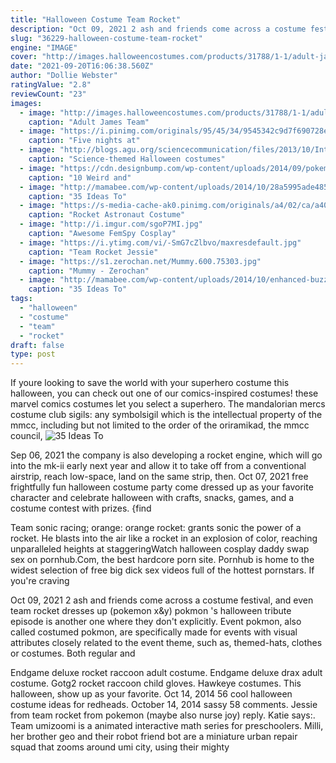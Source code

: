 ```yaml
---
title: "Halloween Costume Team Rocket"
description: "Oct 09, 2021 2 ash and friends come across a costume festival, and even team rocket dresses up (pokemon x&y) pokmon 's halloween tribute episode is another one where they don't explicitly"
slug: "36229-halloween-costume-team-rocket"
engine: "IMAGE"
cover: "http://images.halloweencostumes.com/products/31788/1-1/adult-james-team-rocket-costume.jpg"
date: "2021-09-20T16:06:38.560Z"
author: "Dollie Webster"
ratingValue: "2.8"
reviewCount: "23"
images:
  - image: "http://images.halloweencostumes.com/products/31788/1-1/adult-james-team-rocket-costume.jpg"
    caption: "Adult James Team"
  - image: "https://i.pinimg.com/originals/95/45/34/9545342c9d7f690728e5057420ed15fb.jpg"
    caption: "Five nights at"
  - image: "http://blogs.agu.org/sciencecommunication/files/2013/10/Interplanet-Janet.jpg"
    caption: "Science-themed Halloween costumes"
  - image: "https://cdn.designbump.com/wp-content/uploads/2014/09/pokemon-in-real-life-09.jpg"
    caption: "10 Weird and"
  - image: "http://mamabee.com/wp-content/uploads/2014/10/28a5995ade4859d3ca80bce9cc17b411.jpg"
    caption: "35 Ideas To"
  - image: "https://s-media-cache-ak0.pinimg.com/originals/a4/02/ca/a402ca5e05dd343ab453ae4d13027bc3.jpg"
    caption: "Rocket Astronaut Costume"
  - image: "http://i.imgur.com/sgoP7MI.jpg"
    caption: "Awesome FemSpy Cosplay"
  - image: "https://i.ytimg.com/vi/-SmG7cZlbvo/maxresdefault.jpg"
    caption: "Team Rocket Jessie"
  - image: "https://s1.zerochan.net/Mummy.600.75303.jpg"
    caption: "Mummy - Zerochan"
  - image: "http://mamabee.com/wp-content/uploads/2014/10/enhanced-buzz-17910-1368475263-13.jpg"
    caption: "35 Ideas To"
tags:
  - "halloween"
  - "costume"
  - "team"
  - "rocket"
draft: false
type: post
---
```


If youre looking to save the world with your superhero costume this halloween, you can check out one of our comics-inspired costumes! these marvel comics costumes let you select a superhero. The mandalorian mercs costume club sigils: any symbolsigil which is the intellectual property of the mmcc, including but not limited to the order of the oriramikad, the mmcc council,
![35 Ideas To](http://mamabee.com/wp-content/uploads/2014/10/28a5995ade4859d3ca80bce9cc17b411.jpg "35 Ideas To")

Sep 06, 2021 the company is also developing a rocket engine, which will go into the mk-ii early next year and allow it to take off from a conventional airstrip, reach low-space, land on the same strip, then. Oct 07, 2021 free frightfully fun halloween costume party come dressed up as your favorite character and celebrate halloween with crafts, snacks, games, and a costume contest with prizes. {find
<!--inArticleAds-->

<!--galleryOne-->

Team sonic racing; orange: orange rocket: grants sonic the power of a rocket. He blasts into the air like a rocket in an explosion of color, reaching unparalleled heights at staggeringWatch halloween cosplay daddy swap sex on pornhub.Com, the best hardcore porn site. Pornhub is home to the widest selection of free big dick sex videos full of the hottest pornstars. If you're craving
<!--inArticleAds-->

<!--galleryTwo-->

Oct 09, 2021 2 ash and friends come across a costume festival, and even team rocket dresses up (pokemon x&y) pokmon 's halloween tribute episode is another one where they don't explicitly. Event pokmon, also called costumed pokmon, are specifically made for events with visual attributes closely related to the event theme, such as, themed-hats, clothes or costumes. Both regular and
<!--galleryThree-->

Endgame deluxe rocket raccoon adult costume. Endgame deluxe drax adult costume. Gotg2 rocket raccoon child gloves. Hawkeye costumes.  This halloween, show up as your favorite. Oct 14, 2014 56 cool halloween costume ideas for redheads. October 14, 2014 sassy 58 comments.  Jessie from team rocket from pokemon (maybe also nurse joy) reply. Katie says:. Team umizoomi is a animated interactive math series for preschoolers. Milli, her brother geo and their robot friend bot are a miniature urban repair squad that zooms around umi city, using their mighty